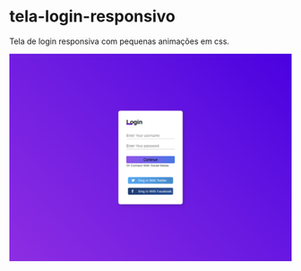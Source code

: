 # tela-login-responsivo
Tela de login responsiva com pequenas animações em css.

![web](/images/web.png)
